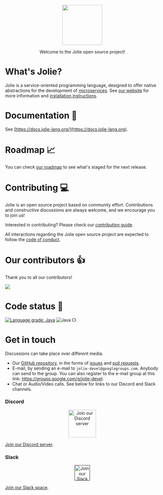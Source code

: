 <p align="center">
	<img src="https://www.jolie-lang.org/imgs/jolie_logo.png" height="130" />
</p>

<p align="center">
	Welcome to the Jolie open source project!
</p>

# What's Jolie?

Jolie is a service-oriented programming language, designed to offer native abstractions for the development of [microservices](https://en.wikipedia.org/wiki/Microservices). See [our website](https://www.jolie-lang.org/) for more information and [installation instructions](https://jolie-lang.org/downloads.html).

# Documentation :notebook_with_decorative_cover:

See [https://docs.jolie-lang.org/](https://docs.jolie-lang.org).

# Roadmap :chart_with_upwards_trend:

You can check [our roadmap](https://github.com/orgs/jolie/projects/1) to see what's staged for the next release.

# Contributing :computer:

Jolie is an open source project based on community effort. Contributions and constructive discussions are always welcome, and we encourage you to join us!

Interested in contributing? Please check our [contribution guide](CONTRIBUTING.md).

All interactions regarding the Jolie open source project are expected to follow the [code of conduct](CODE_OF_CONDUCT.md).

# Our contributors :+1:

Thank you to all our contributors!

<a href="https://github.com/jolie/jolie/graphs/contributors">
	<img src="https://contributors-img.web.app/image?repo=jolie/jolie" />
</a>

# Code status :monocle_face:

[![Language grade: Java](https://img.shields.io/lgtm/grade/java/g/jolie/jolie.svg?logo=lgtm&logoWidth=18)](https://lgtm.com/projects/g/jolie/jolie/context:java) ![Java CI](https://github.com/jolie/jolie/workflows/Java%20CI/badge.svg)

# Get in touch

Discussions can take place over different media.

- Our [GitHub repository](https://github.com/jolie/jolie), in the forms of [issues](https://github.com/jolie/jolie/issues) and [pull requests](https://github.com/jolie/jolie/pulls).
- E-mail, by sending an e-mail to `jolie-devel@googlegroups.com`. Anybody can send to the group. You can also register to the e-mail group at this link: https://groups.google.com/g/jolie-devel.
- Chat or Audio/Video calls. See below for links to our Discord and Slack channels.

### Discord
<p align="center">
	<a href="https://discord.gg/yQRTMNX"><img src="https://www.jolie-lang.org/imgs/discord_logo.png" height="90" alt="Join our Discord server"/></a>
</p>

[Join our Discord server](https://discord.gg/yQRTMNX).

### Slack
<p align="center">
	<a href=""><img src="https://upload.wikimedia.org/wikipedia/commons/thumb/b/b9/Slack_Technologies_Logo.svg/200px-Slack_Technologies_Logo.svg.png" height="50" alt="Join our Slack space"/></a>
</p>

[Join our Slack space](https://join.slack.com/t/jolie-lang/shared_invite/zt-gxasyqyt-VpE6yBNfXItgQMLtPZrzOw).
